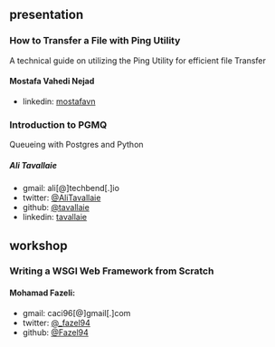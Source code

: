 ## presentation

### How to Transfer a File with Ping Utility
A technical guide on utilizing the Ping Utility for efficient file Transfer

#### Mostafa Vahedi Nejad
- linkedin:
    [mostafavn](http://linkedin.com/in/mostafavn)


### Introduction to PGMQ
Queueing with Postgres and Python

##### Ali Tavallaie
- gmail:
	ali[@]techbend[.]io
- twitter:
    [@AliTavallaie](https://x.com/AliTavallaie)
- github:
    [@tavallaie](Github.com/tavallaie)
- linkedin:
    [tavallaie](https://www.linkedin.com/in/tavallaie)



## workshop

### Writing a WSGI Web Framework from Scratch

#### Mohamad Fazeli:
- gmail:
	caci96[@]gmail[.]com
- twitter:
    [@_fazel94](https://twitter.com/_fazel94)
- github:
    [@Fazel94](https://github.com/Fazel94)
